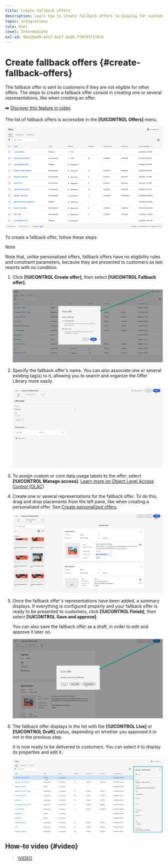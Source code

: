 ```yaml
---
title: Create fallback offers
description: Learn how to create fallback offers to display for customers who are not eligible for any offer
topic: Integrations
role: User
level: Intermediate
exl-id: 9ba16ad9-a5e7-4ce7-8ed6-7707d37178c6
---
```

# Create fallback offers {#create-fallback-offers}

The fallback offer is sent to customers if they are not eligible for other offers. The steps to create a fallback offer consist in creating one or several representations, like when creating an offer.

➡️ [Discover this feature in video](#video)

The list of fallback offers is accessible in the **[!UICONTROL Offers]** menu.

![](../assets/offers_list.png)

To create a fallback offer, follow these steps:

>[!NOTE]
>
>Note that, unlike personalized offers, fallback offers have no eligibility rules and constraint parameters, because they are presented to customers as last resorts with no condition.

1. Click **[!UICONTROL Create offer]**, then select **[!UICONTROL Fallback offer]**.

    ![](../assets/create_fallback.png)

1. Specify the fallback offer's name. You can also associate one or several existing tag(s) to it, allowing you to search and organize the Offer Library more easily. 

    ![](../assets/fallback_details.png)

1. To assign custom or core data usage labels to the offer, select **[!UICONTROL Manage access]**. [Learn more on Object Level Access Control (OLAC)](../../administration/object-based-access.md)
    
1. Create one or several representations for the fallback offer. To do this, drag and drop placements from the left pane, like when creating a personalized offer. See [Create personalized offers](../offer-library/creating-personalized-offers.md).

    ![](../assets/fallback_content.png)

1. Once the fallback offer's representations have been added, a summary displays. If everything is configured properly and your fallback offer is ready to be presented to customers, click **[!UICONTROL Finish]**, then select **[!UICONTROL Save and approve]**.

    You can also save the fallback offer as a draft, in order to edit and approve it later on.

    ![](../assets/fallback_review.png)

1. The fallback offer displays in the list with the **[!UICONTROL Live]** or **[!UICONTROL Draft]** status, depending on whether you approved it or not in the previous step.

    It is now ready to be delivered to customers. You can select it to display its properties and edit it. <!-- no suppression? -->

    ![](../assets/fallback_created.png)

## How-to video {#video}

>[!VIDEO](https://video.tv.adobe.com/v/329383?quality=12)

